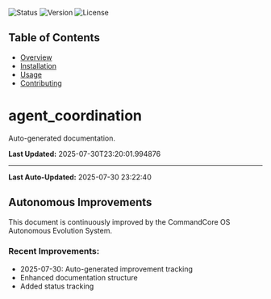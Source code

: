 
![Status](https://img.shields.io/badge/status-active-green)
![Version](https://img.shields.io/badge/version-1.0.0-blue)
![License](https://img.shields.io/badge/license-MIT-brightgreen)

## Table of Contents
- [Overview](#overview)
- [Installation](#installation)
- [Usage](#usage)
- [Contributing](#contributing)


# agent_coordination

Auto-generated documentation.

**Last Updated:** 2025-07-30T23:20:01.994876


---
**Last Auto-Updated:** 2025-07-30 23:22:40


## Autonomous Improvements

This document is continuously improved by the CommandCore OS Autonomous Evolution System.

### Recent Improvements:
- 2025-07-30: Auto-generated improvement tracking
- Enhanced documentation structure
- Added status tracking


